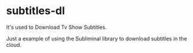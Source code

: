 subtitles-dl
============

It's used to Download Tv Show Subtitles.

Just a example of using the Subliminal library to download subtitles in the cloud.
